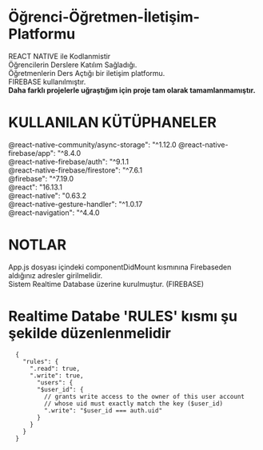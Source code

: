 # Öğrenci-Öğretmen-İletişim-Platformu 
 REACT NATIVE ile Kodlanmistir <br>
 Öğrencilerin Derslere Katılım Sağladığı. <br>
 Öğretmenlerin Ders Açtığı bir iletişim platformu. <br>
 FIREBASE kullanılmıştır. <br>
 <b>Daha farklı projelerle uğraştığım için proje tam olarak tamamlanmamıştır.</b> 

# KULLANILAN KÜTÜPHANELER
@react-native-community/async-storage": "^1.12.0
@react-native-firebase/app": "^8.4.0 <br>
@react-native-firebase/auth": "^9.1.1 <br>
@react-native-firebase/firestore": "^7.6.1 <br>
@firebase": "^7.19.0 <br>
@react": "16.13.1 <br>
@react-native": "0.63.2 <br>
@react-native-gesture-handler": "^1.0.17 <br>
@react-navigation": "^4.4.0 <br>

# NOTLAR
 App.js dosyası içindeki componentDidMount kısmınına Firebaseden aldığınız adresler girilmelidir. <br>
 Sistem Realtime Database üzerine kurulmuştur. (FIREBASE) <br>
 # Realtime Databe 'RULES' kısmı şu şekilde düzenlenmelidir
      {
        "rules": {
          ".read": true,  
          ".write": true,  
            "users": {
            "$user_id": {
              // grants write access to the owner of this user account
              // whose uid must exactly match the key ($user_id)
              ".write": "$user_id === auth.uid"
            }
          }
        }
      }
 
